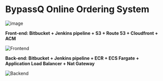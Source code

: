 # BypassQ Online Ordering System

![image](https://user-images.githubusercontent.com/57895489/159500880-7cc73ee2-8a0f-4df1-89ee-c25f96a363d8.png)

**Front-end: Bitbucket + Jenkins pipeline + S3 + Route 53 + Cloudfront + ACM**

![Frontend](https://user-images.githubusercontent.com/57895489/159520302-9510df92-38ea-406e-aa84-0d46ff406ee8.png)

**Back-end: Bitbucket + Jenkins pipeline + ECR + ECS Fargate + Application Load Balancer + Nat Gateway**

![Backend](https://user-images.githubusercontent.com/57895489/159706634-5de3929c-dbf9-4af4-baad-fdaeb1a9b030.png)



